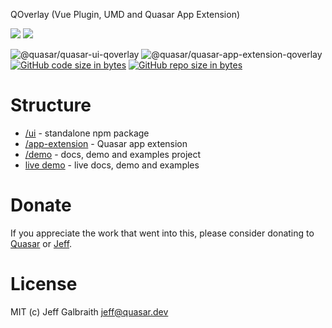 QOverlay (Vue Plugin, UMD and Quasar App Extension)

<img src="https://img.shields.io/npm/v/@quasar/quasar-ui-qoverlay.svg?label=@quasar/quasar-ui-qoverlay">
<img src="https://img.shields.io/npm/v/@quasar/quasar-app-extension-qoverlay.svg?label=@quasar/quasar-app-extension-qoverlay">

![@quasar/quasar-ui-qoverlay](https://img.shields.io/npm/v/@quasar/quasar-ui-qoverlay.svg?label=@quasar/quasar-ui-qoverlay)
![@quasar/quasar-app-extension-qoverlay](https://img.shields.io/npm/v/@quasar/quasar-app-extension-qoverlay.svg?label=@quasar/quasar-app-extension-qoverlay)
[![GitHub code size in bytes](https://img.shields.io/github/languages/code-size/quasarframework/quasar-ui-qoverlay.svg)]()
[![GitHub repo size in bytes](https://img.shields.io/github/repo-size/quasarframework/quasar-ui-qoverlay.svg)]()


# Structure
* [/ui](ui) - standalone npm package
* [/app-extension](app-extension) - Quasar app extension
* [/demo](demo) - docs, demo and examples project
* [live demo](https://quasarframework.github.io/quasar-ui-qoverlay/docs) - live docs, demo and examples

# Donate
If you appreciate the work that went into this, please consider donating to [Quasar](https://donate.quasar.dev) or [Jeff](https://github.com/sponsors/hawkeye64).

# License
MIT (c) Jeff Galbraith <jeff@quasar.dev>
